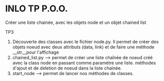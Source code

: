 # INLO TP P.O.O.

Créer une liste chainée, avec les objets node et un objet chained list

TP3
1) Découverte des classes avec le fichier node.py. Il permet de créer des objets noeud avec deux attributs (data, link) et de faire une méthode __str__pour l'affichage
2) chained_list.py --> permet de créer une liste chaînée de noeud créé avec la class node en passant comme paramètre une liste. méthodes d'ajout et de deletion de noeud dans la liste chainée.
3) start_node --> permet de lancer nos méthodes de classes.
